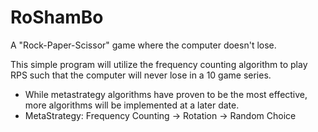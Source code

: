 # RoShamBo
A "Rock-Paper-Scissor" game where the computer doesn't lose.

This simple program will utilize the frequency counting algorithm to play RPS such that the computer
will never lose in a 10 game series.

* While metastrategy algorithms have proven to be the most effective, more algorithms will be implemented at a later date.
* MetaStrategy: Frequency Counting -> Rotation -> Random Choice


